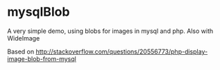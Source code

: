 # mysqlBlob
A very simple demo, using blobs for images in mysql and php. Also with WideImage

Based on http://stackoverflow.com/questions/20556773/php-display-image-blob-from-mysql
